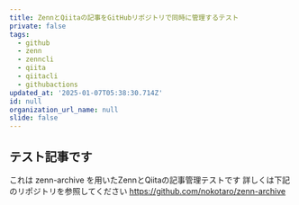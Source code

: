```yaml
---
title: ZennとQiitaの記事をGitHubリポジトリで同時に管理するテスト
private: false
tags:
  - github
  - zenn
  - zenncli
  - qiita
  - qiitacli
  - githubactions
updated_at: '2025-01-07T05:38:30.714Z'
id: null
organization_url_name: null
slide: false
---
```

## テスト記事です
これは zenn-archive を用いたZennとQiitaの記事管理テストです
詳しくは下記のリポジトリを参照してください
https://github.com/nokotaro/zenn-archive

